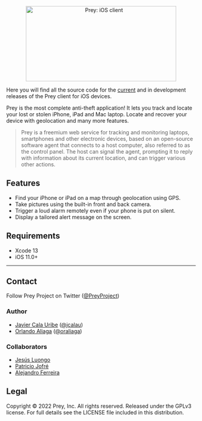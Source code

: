 <p align="center">
  <img src="https://repository-images.githubusercontent.com/1000650/9f546780-e0b6-11ea-9e53-a82f8e775fbb" alt="Prey: iOS client" height="200" width="400"/>
</p>

<!--- [![Build Status](https://travis-ci.org/prey/prey-ios-client.svg?branch=master)](https://travis-ci.org/prey/prey-ios-client) --->

Here you will find all the source code for the [current](https://apps.apple.com/es/app/prey-localizador-de-celular/id456755037) and in development releases of the Prey client for iOS devices.

Prey is the most complete anti-theft application! It lets you track and locate your lost or stolen iPhone, iPad and Mac laptop. Locate and recover your device with geolocation and many more features.

> Prey is a freemium web service for tracking and monitoring laptops, smartphones and other electronic devices, based on an open-source software agent that connects to a host computer, also referred to as the control panel. The host can signal the agent, prompting it to reply with information about its current location, and can trigger various other actions.

## Features

- Find your iPhone or iPad on a map through geolocation using GPS.
- Take pictures using the built-in front and back camera.
- Trigger a loud alarm remotely even if your phone is put on silent.
- Display a tailored alert message on the screen.

## Requirements

- Xcode 13
- iOS 11.0+

---

## Contact

Follow Prey Project on Twitter ([@PreyProject](https://twitter.com/PreyProject))

### Author

- [Javier Cala Uribe](http://github.com/jcalau) ([@jcalau](https://twitter.com/jcalau))
- [Orlando Aliaga](http://github.com/oaliaga) ([@oraliaga](https://twitter.com/oraliaga))


### Collaborators

- [Jesús Luongo](https://github.com/jll90)
- [Patricio Jofré](https://github.com/patriciojofre)
- [Alejandro Ferreira](https://github.com/xhidnoda)

## Legal

Copyright © 2022 Prey, Inc. All rights reserved.
Released under the GPLv3 license.
For full details see the LICENSE file included in this distribution.
